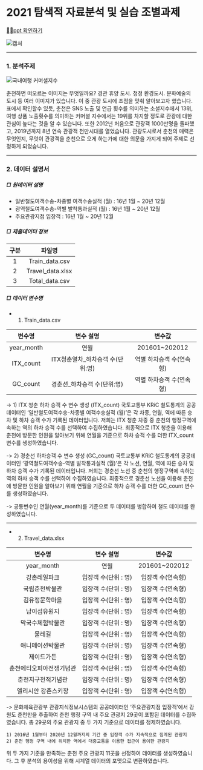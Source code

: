 # 2021 탐색적 자료분석 및 실습 조별과제

[🙋‍♀️ppt 확인하기](https://github.com/seonwoojh/kangwon_project/blob/main/%ED%83%90%EC%83%89%EC%A0%81%20%EC%9E%90%EB%A3%8C%EB%B6%84%EC%84%9D_%ED%8C%80%EA%B3%BC%EC%A0%9C%202_1%EC%A1%B0.pdf)


![캡처](https://user-images.githubusercontent.com/71394778/131491646-015fbbca-db76-4a51-b059-0c356c8b75dd.PNG)






---

### 1. 분석주제
![국내여행 커머셜지수](https://user-images.githubusercontent.com/71394778/131490431-247d29cf-5ba9-468e-bf57-47d04ea692d2.PNG)

춘천하면 떠오르는 이미지는 무엇일까요? 경관 휴양 도시. 청정 환경도시. 문화예술의 도시 등 여러 이미지가 있습니다. 이 중 관광 도시에 초점을 맞춰 알아보고자 했습니다.
표에서 확인할수 있듯, 춘천은 SNS 노출 및 언급 횟수를 의미하는 소셜지수에서 13위, 여행 상품 노출횟수를 의미하는 커머셜 지수에서는 19위를 차지할 정도로 관광에 대한 관심이 높다는 것을 알 수 있습니다. 또한 2012년 처음으로 관광객 1000만명을 돌파했고, 2019년까지 8년 연속 관광객 천만시대를 열었습니다.
관광도시로서 춘천의 매력은 무엇인지, 무엇이 관광객을 춘천으로 오게 하는가에 대한 의문을 가지게 되어 주제로 선정하게 되었습니다.



---

### 2. 데이터 설명서


##### □ 원데이터 설명

* 일반철도여객수송-차종별 여객수송실적 (월) : 16년 1월 ~ 20년 12월
* 광역철도여객수송-역별 발착통과실적 (월) : 16년 1월 ~ 20년 12월
* 주요관광지점 입장객 : 16년 1월 ~ 20년 12월



##### □ 제출데이터 정보

|구분|파일명|
|:---:|:------:|
|1|Train_data.csv|
|2|Travel_data.xlsx|
|3|Total_data.csv|


##### □ 데이터 변수명

* 1. Train_data.csv

|변수명|변수 설명|변수값|
|:---:|:---:|:---:|
|year_month|연월|201601~202012|
|ITX_count|ITX청춘열차_하차승객 수(단위:명)|역별 하차승객 수(연속형)|
|GC_count|경춘선_하차승객 수(단위:명)|역별 하차승객 수(연속형)|


-> 1) ITX 청춘 하차 승객 수 변수 생성 (ITX_count)
  국토교통부 KRiC 철도통계의 공공데이터인 ‘일반철도여객수송-차종별 여객수송실적 (월)’은 각 차종, 연월, 역에 따른 승차 및 하차 승객 수가 기록된 데이터입니다. 저희는 ITX 청춘 차종 중 춘천의 행정구역에 속하는 역의 하차 승객 수를 선택하여 수집하였습니다. 최종적으로 ITX 청춘을 이용해 춘천에 방문한 인원을 알아보기 위해 연월을 기준으로 하차 승객 수를 더한 ITX_count 변수를 생성하였습니다.

-> 2) 경춘선 하차승객 수 변수 생성 (GC_count)
  국토교통부 KRiC 철도통계의 공공데이터인 ‘광역철도여객수송-역별 발착통과실적 (월)’은 각 노선, 연월, 역에 따른
승차 및 하차 승객 수가 기록된 데이터입니다. 저희는 경춘선 노선 중 춘천의 행정구역에 속하는 역의 하차 승객 수를 선택하여 수집하였습니다. 최종적으로 경춘선 노선을 이용해 춘천에 방문한 인원을 알아보기 위해 연월을 기준으로 하차 승객 수를 더한 GC_count 변수를 생성하였습니다.

-> 공통변수인 연월(year_month)를 기준으로 두 데이터를 병합하여 철도 데이터를 완성하였습니다.

---

* 2. Travel_data.xlsx

|변수명|변수 설명|변수값|
|:---:|:---:|:---:|
|year_month|연월|201601~202012|
|강촌레일파크|입장객 수(단위 : 명)|입장객 수(연속형)|
|국립춘천박물관|입장객 수(단위 : 명)|입장객 수(연속형)|
|김유정문학마을|입장객 수(단위 : 명)|입장객 수(연속형)|
|남이섬유원지|입장객 수(단위 : 명)|입장객 수(연속형)|
|막국수체험박물관|입장객 수(단위 : 명)|입장객 수(연속형)|
|물레길|입장객 수(단위 : 명)|입장객 수(연속형)|
|애니메이션박물관|입장객 수(단위 : 명)|입장객 수(연속형)|
|제이드가든|입장객 수(단위 : 명)|입장객 수(연속형)|
|춘천에티오피아전쟁기념관|입장객 수(단위 : 명)|입장객 수(연속형)|
|춘천지구전적기념관|입장객 수(단위 : 명)|입장객 수(연속형)|
|엘리시안 강촌스키장|입장객 수(단위 : 명)|입장객 수(연속형)|


->  문화체육관광부 관광지식정보시스템의 공공데이터인 ‘주요관광지점 입장객’에서 강원도 춘천만을 추출하여 춘천 행정 구역 내 주요 관광지 29곳이 포함된 데이터를 수집하였습니다. 총 29곳의 주요 관광지 중 두 가지 기준으로 데이터를 정제하였습니다. 

	1) 2016년 1월부터 2020년 12월까지의 기간 중 입장객 수가 지속적으로 집계된 관광지
	2) 춘천 행정 구역 내에 위치한 역에서 대중교통을 이용한 접근이 용이한 관광지

  위 두 가지 기준을 만족하는 춘천 주요 관광지 11곳을 선정하여 데이터를 생성하였습니다. 그 후 분석의 용이성을 위해 시계열 데이터의 포맷으로 변환하였습니다.
